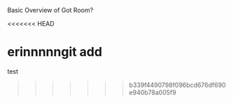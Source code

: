 Basic Overview of Got Room?

<<<<<<< HEAD


erinnnnngit add
=======
test
>>>>>>> b339f4490798f096bcd676df690e940b78a005f9
